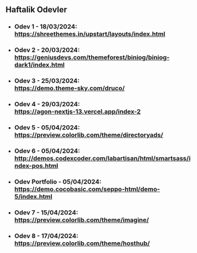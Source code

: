 ## Haftalik Odevler

- ### Odev 1 - 18/03/2024: <br> https://shreethemes.in/upstart/layouts/index.html

- ### Odev 2 - 20/03/2024: <br> https://geniusdevs.com/themeforest/biniog/biniog-dark1/index.html

- ### Odev 3 - 25/03/2024: <br> https://demo.theme-sky.com/druco/

- ### Odev 4 - 29/03/2024: <br> https://agon-nextjs-13.vercel.app/index-2

- ### Odev 5 - 05/04/2024: <br> https://preview.colorlib.com/theme/directoryads/

- ### Odev 6 - 05/04/2024: <br>  http://demos.codexcoder.com/labartisan/html/smartsass/index-pos.html

- ### Odev Portfolio - 05/04/2024: <br>  https://demo.cocobasic.com/seppo-html/demo-5/index.html

- ### Odev 7 - 15/04/2024: <br> https://preview.colorlib.com/theme/imagine/

- ### Odev 8 - 17/04/2024: <br> https://preview.colorlib.com/theme/hosthub/